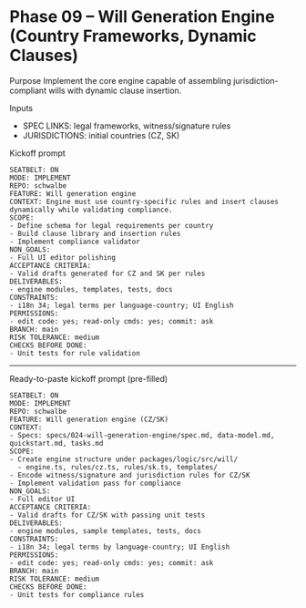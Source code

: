 # Phase 09 – Will Generation Engine (Country Frameworks, Dynamic Clauses)

Purpose
Implement the core engine capable of assembling jurisdiction-compliant wills with dynamic clause insertion.

Inputs
- SPEC LINKS: legal frameworks, witness/signature rules
- JURISDICTIONS: initial countries (CZ, SK)

Kickoff prompt
```
SEATBELT: ON
MODE: IMPLEMENT
REPO: schwalbe
FEATURE: Will generation engine
CONTEXT: Engine must use country-specific rules and insert clauses dynamically while validating compliance.
SCOPE:
- Define schema for legal requirements per country
- Build clause library and insertion rules
- Implement compliance validator
NON_GOALS:
- Full UI editor polishing
ACCEPTANCE CRITERIA:
- Valid drafts generated for CZ and SK per rules
DELIVERABLES:
- engine modules, templates, tests, docs
CONSTRAINTS:
- i18n 34; legal terms per language-country; UI English
PERMISSIONS:
- edit code: yes; read-only cmds: yes; commit: ask
BRANCH: main
RISK TOLERANCE: medium
CHECKS BEFORE DONE:
- Unit tests for rule validation
```

---

Ready-to-paste kickoff prompt (pre-filled)
```
SEATBELT: ON
MODE: IMPLEMENT
REPO: schwalbe
FEATURE: Will generation engine (CZ/SK)
CONTEXT:
- Specs: specs/024-will-generation-engine/spec.md, data-model.md, quickstart.md, tasks.md
SCOPE:
- Create engine structure under packages/logic/src/will/
  - engine.ts, rules/cz.ts, rules/sk.ts, templates/
- Encode witness/signature and jurisdiction rules for CZ/SK
- Implement validation pass for compliance
NON_GOALS:
- Full editor UI
ACCEPTANCE CRITERIA:
- Valid drafts for CZ/SK with passing unit tests
DELIVERABLES:
- engine modules, sample templates, tests, docs
CONSTRAINTS:
- i18n 34; legal terms by language-country; UI English
PERMISSIONS:
- edit code: yes; read-only cmds: yes; commit: ask
BRANCH: main
RISK TOLERANCE: medium
CHECKS BEFORE DONE:
- Unit tests for compliance rules
```
